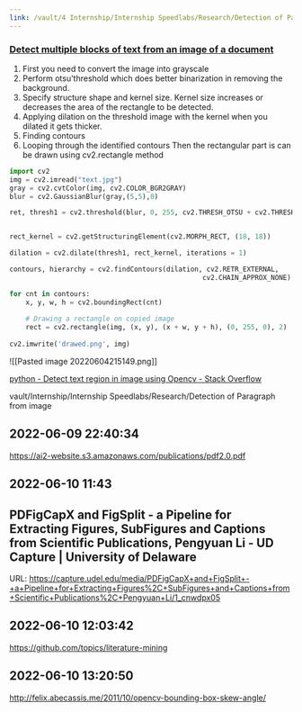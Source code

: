 ```yaml
---
link: /vault/4 Internship/Internship Speedlabs/Research/Detection of Paragraph from image.md
---
```

### [Detect multiple blocks of text from an image of a document](https://stackoverflow.com/questions/63960038/how-to-detect-multiple-blocks-of-text-from-an-image-of-a-document)
1.  First you need to convert the image into grayscale
2.  Perform otsu'threshold which does better binarization in removing the background.
3.  Specify structure shape and kernel size. Kernel size increases or decreases the area of the rectangle to be detected.
4.  Applying dilation on the threshold image with the kernel when you dilated it gets thicker.
5.  Finding contours
6.  Looping through the identified contours Then the rectangular part is can be drawn using cv2.rectangle method
```python
import cv2
img = cv2.imread("text.jpg") 
gray = cv2.cvtColor(img, cv2.COLOR_BGR2GRAY) 
blur = cv2.GaussianBlur(gray,(5,5),0)

ret, thresh1 = cv2.threshold(blur, 0, 255, cv2.THRESH_OTSU + cv2.THRESH_BINARY_INV) 


rect_kernel = cv2.getStructuringElement(cv2.MORPH_RECT, (18, 18)) 

dilation = cv2.dilate(thresh1, rect_kernel, iterations = 1) 

contours, hierarchy = cv2.findContours(dilation, cv2.RETR_EXTERNAL, 
                                                cv2.CHAIN_APPROX_NONE) 

for cnt in contours: 
    x, y, w, h = cv2.boundingRect(cnt) 
    
    # Drawing a rectangle on copied image 
    rect = cv2.rectangle(img, (x, y), (x + w, y + h), (0, 255, 0), 2) 
    
cv2.imwrite('drawed.png', img)
```

![[Pasted image 20220604215149.png]]


[python - Detect text region in image using Opencv - Stack Overflow](https://stackoverflow.com/questions/24385714/detect-text-region-in-image-using-opencv)

vault/Internship/Internship Speedlabs/Research/Detection of Paragraph from image

## 2022-06-09 22:40:34
https://ai2-website.s3.amazonaws.com/publications/pdf2.0.pdf


## 2022-06-10 11:43
## PDFigCapX and FigSplit - a Pipeline for Extracting Figures, SubFigures and Captions from Scientific Publications, Pengyuan Li - UD Capture | University of Delaware
URL: https://capture.udel.edu/media/PDFigCapX+and+FigSplit+-+a+Pipeline+for+Extracting+Figures%2C+SubFigures+and+Captions+from+Scientific+Publications%2C+Pengyuan+Li/1_cnwdpx05

## 2022-06-10 12:03:42
https://github.com/topics/literature-mining
## 2022-06-10 13:20:50
http://felix.abecassis.me/2011/10/opencv-bounding-box-skew-angle/
